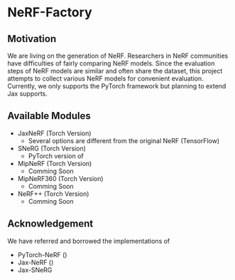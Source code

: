 # NeRF-Factory

## Motivation
We are living on the generation of NeRF. Researchers in NeRF communities have difficulties of fairly comparing NeRF models. Since the evaluation steps of NeRF models are similar and often share the dataset, this project attempts to collect various NeRF models for convenient evaluation. Currently, we only supports the PyTorch framework but planning to extend Jax supports.

## Available Modules
- JaxNeRF (Torch Version)
    - Several options are different from the original NeRF (TensorFlow)
- SNeRG (Torch Version)
    - PyTorch version of 
- MipNeRF (Torch Version)
    - Comming Soon
- MipNeRF360 (Torch Version)
    - Comming Soon 
- NeRF++ (Torch Version)
    - Comming Soon


## Acknowledgement

We have referred and borrowed the implementations of 
- PyTorch-NeRF ()
- Jax-NeRF ()
- Jax-SNeRG